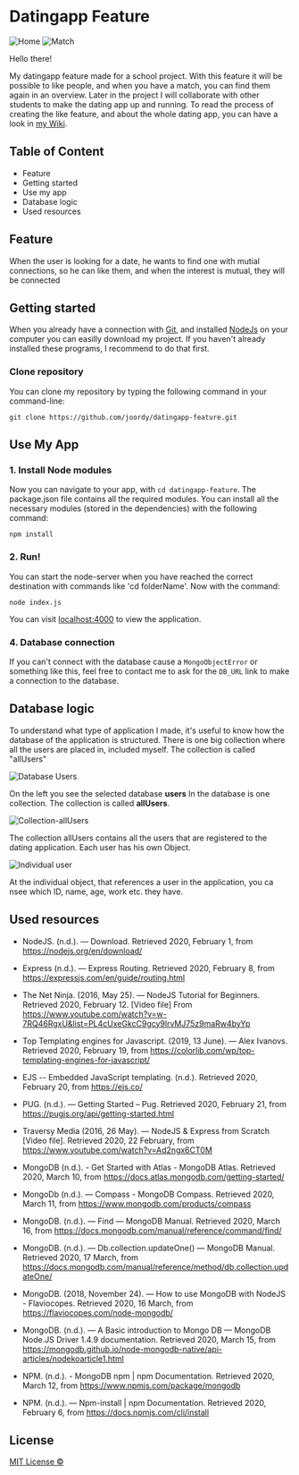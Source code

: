 # Datingapp Feature

![Home](https://user-images.githubusercontent.com/48051912/76908303-a299bc00-68a8-11ea-9632-99f15fedd6c0.png)
![Match](https://user-images.githubusercontent.com/48051912/76908438-f4dadd00-68a8-11ea-9bc7-b875a14c1b38.png)



Hello there! 

My datingapp feature made for a school project. With this feature it will be possible to like people, and when you have a match, you can find them again in an overview. Later in the project I will collaborate with other students to make the dating app up and running. To read the process of creating the like feature, and about the whole dating app, you can have a look in [my Wiki](https://github.com/joordy/datingapp-feature/wiki).

## Table of Content

* Feature
* Getting started
* Use my app
* Database logic
* Used resources


## Feature

When the user is looking for a date, he wants to find one with mutial connections, so he can like them, and when the interest is mutual, they will be connected

## Getting started

When you already have a connection with [Git](https://docs.gitlab.com/ee/gitlab-basics/start-using-git.html), and installed [NodeJs](https://www.webucator.com/how-to/how-install-nodejs-on-mac.cfm) on your computer you can easilly download my project. If you haven't already installed these programs, I recommend to do that first.

### Clone repository

You can clone my repository by typing the following command in your command-line:

`git clone https://github.com/joordy/datingapp-feature.git`

## Use My App


### 1. Install Node modules

Now you can navigate to your app, with `cd datingapp-feature`. The package.json file contains all the required modules. You can install all the necessary modules (stored in the dependencies) with the following command:

`npm install`


### 2. Run! 

You can start the node-server when you have reached the correct destination with commands like 'cd folderName'. Now with the command:

`node index.js`

You can visit [localhost:4000](http://localhost:4000/) to view the application. 

### 4. Database connection

If you can't connect with the database cause a `MongoObjectError` or something like this, feel free to contact me to ask for the `DB_URL` link to make a connection to the database. 


## Database logic

To understand what type of application I made, it's useful to know how the database of the application is structured. There is one big collection where all the users are placed in, included myself. The collection is called "allUsers" 

![Database Users](https://user-images.githubusercontent.com/48051912/76903339-27330d00-689e-11ea-916a-4cd15117f9bf.png)

On the left you see the selected database **users** In the database is one collection. The collection is called **allUsers**.


![Collection-allUsers](https://user-images.githubusercontent.com/48051912/76903342-29956700-689e-11ea-890d-aac84a976ff9.png)

The collection allUsers contains all the users that are registered to the dating application. Each user has his own Object. 

![Individual user](https://user-images.githubusercontent.com/48051912/76903341-29956700-689e-11ea-8c23-c918bc55291f.png)

At the individual object, that references a user in the application, you ca nsee which ID, name, age, work etc. they have. 


## Used resources

* NodeJS. (n.d.). — Download. Retrieved 2020, February 1, from https://nodejs.org/en/download/

* Express (n.d.). — Express Routing. Retrieved  2020, February 8, from https://expressjs.com/en/guide/routing.html

* The Net Ninja. (2016, May 25). — NodeJS Tutorial for Beginners. Retrieved 2020, February 12. [Video file] From https://www.youtube.com/watch?v=w-7RQ46RgxU&list=PL4cUxeGkcC9gcy9lrvMJ75z9maRw4byYp

* Top Templating engines for Javascript. (2019, 13 June). — Alex Ivanovs. Retrieved 2020, February 19, from https://colorlib.com/wp/top-templating-engines-for-javascript/

* EJS -- Embedded JavaScript templating. (n.d.). Retrieved 2020, February 20, from https://ejs.co/

* PUG. (n.d.). — Getting Started – Pug. Retrieved 2020, February 21, from https://pugjs.org/api/getting-started.html

* Traversy Media (2016, 26 May). — NodeJS & Express from Scratch [Video file]. Retrieved 2020, 22 February, from https://www.youtube.com/watch?v=Ad2ngx6CT0M

* MongoDB (n.d.). - Get Started with Atlas - MongoDB Atlas. Retrieved 2020, March 10, from https://docs.atlas.mongodb.com/getting-started/

* MongoDb (n.d.). — Compass - MongoDB Compass. Retrieved 2020, March 11, from https://www.mongodb.com/products/compass

* MongoDB. (n.d.). — Find — MongoDB Manual. Retrieved 2020, March 16, from https://docs.mongodb.com/manual/reference/command/find/

* MongoDB. (n.d.). — Db.collection.updateOne() — MongoDB Manual. Retrieved 2020, 17 March, from https://docs.mongodb.com/manual/reference/method/db.collection.updateOne/

* MongoDB. (2018, November 24). — How to use MongoDB with NodeJS - Flaviocopes. Retrieved 2020, 16 March, from https://flaviocopes.com/node-mongodb/

* MongoDB. (n.d.). — A Basic introduction to Mongo DB — MongoDB Node.JS Driver 1.4.9 documentation. Retrieved 2020, March 15, from https://mongodb.github.io/node-mongodb-native/api-articles/nodekoarticle1.html

* NPM. (n.d.). - MongoDB npm | npm Documentation. Retrieved 2020, March 12, from https://www.npmjs.com/package/mongodb

* NPM. (n.d.). — Npm-install | npm Documentation. Retrieved 2020, February 6, from https://docs.npmjs.com/cli/install

## License

[MIT License &copy;](https://github.com/joordy/complete-datingapp/blob/master/LICENSE)
